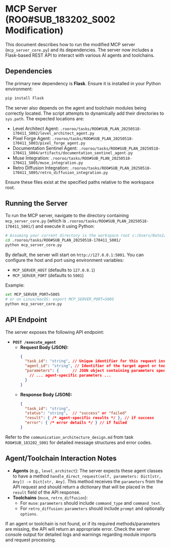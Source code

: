 # MCP Server (ROO#SUB_183202_S002 Modification)

This document describes how to run the modified MCP server (`mcp_server_core.py`) and its dependencies. The server now includes a Flask-based REST API to interact with various AI agents and toolchains.

## Dependencies

The primary new dependency is **Flask**. Ensure it is installed in your Python environment:

```bash
pip install Flask
```

The server also depends on the agent and toolchain modules being correctly located. The script attempts to dynamically add their directories to `sys.path`. The expected locations are:
*   Level Architect Agent: `.rooroo/tasks/ROO#SUB_PLAN_20250518-170411_S002/level_architect_agent.py`
*   Pixel Forge Agent: `.rooroo/tasks/ROO#SUB_PLAN_20250518-170411_S003/pixel_forge_agent.py`
*   Documentation Sentinel Agent: `.rooroo/tasks/ROO#SUB_PLAN_20250518-170411_S004/artifacts/documentation_sentinel_agent.py`
*   Muse Integration: `.rooroo/tasks/ROO#SUB_PLAN_20250518-170411_S005/muse_integration.py`
*   Retro Diffusion Integration: `.rooroo/tasks/ROO#SUB_PLAN_20250518-170411_S005/retro_diffusion_integration.py`

Ensure these files exist at the specified paths relative to the workspace root.

## Running the Server

To run the MCP server, navigate to the directory containing `mcp_server_core.py` (which is `.rooroo/tasks/ROO#SUB_PLAN_20250518-170411_S001/`) and execute it using Python:

```bash
# Assuming your current directory is the workspace root c:/Users/Nate2/UnityAgent
cd .rooroo/tasks/ROO#SUB_PLAN_20250518-170411_S001/
python mcp_server_core.py
```

By default, the server will start on `http://127.0.0.1:5001`.
You can configure the host and port using environment variables:
*   `MCP_SERVER_HOST` (defaults to `127.0.0.1`)
*   `MCP_SERVER_PORT` (defaults to `5001`)

Example:
```bash
set MCP_SERVER_PORT=5005 
# or on Linux/macOS: export MCP_SERVER_PORT=5005
python mcp_server_core.py
```

## API Endpoint

The server exposes the following API endpoint:

*   **`POST /execute_agent`**
    *   **Request Body (JSON):**
        ```json
        {
          "task_id": "string", // Unique identifier for this request instance
          "agent_id": "string", // Identifier of the target agent or toolchain (e.g., "level_architect", "pixel_forge", "muse", "retro_diffusion")
          "parameters": {      // JSON object containing parameters specific to the agent/task
            // ... agent-specific parameters ...
          }
        }
        ```
    *   **Response Body (JSON):**
        ```json
        {
          "task_id": "string",
          "status": "string",  // "success" or "failed"
          "result": { /* agent-specific results */ }, // if success
          "error": { /* error details */ } // if failed
        }
        ```

Refer to the `communication_architecture_design.md` from task `ROO#SUB_183202_S001` for detailed message structures and error codes.

## Agent/Toolchain Interaction Notes

*   **Agents** (e.g., `level_architect`): The server expects these agent classes to have a method `handle_direct_request(self, parameters: Dict[str, Any]) -> Dict[str, Any]`. This method receives the `parameters` from the API request and should return a dictionary that will be placed in the `result` field of the API response.
*   **Toolchains** (`muse`, `retro_diffusion`):
    *   For `muse`: `parameters` should include `command_type` and `command_text`.
    *   For `retro_diffusion`: `parameters` should include `prompt` and optionally `options`.

If an agent or toolchain is not found, or if its required methods/parameters are missing, the API will return an appropriate error. Check the server console output for detailed logs and warnings regarding module imports and request processing.